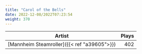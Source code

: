 ```yaml
---
title: "Carol of the Bells"
date: 2022-12-08/2022T07:23:54
weight: 370
---
```




 Artist | Plays 
----- | -----:
[Mannheim Steamroller]({{< ref "a39605">}}) | 402
